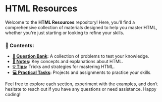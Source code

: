 # HTML Resources

Welcome to the **HTML Resources** repository! Here, you'll find a comprehensive collection of materials designed to help you master HTML, whether you're just starting or looking to refine your skills.

### 📑 Contents:

- **[📘 Question Bank](Question_Bank.md):** A collection of problems to test your knowledge.
- **[📝 Notes](Notes.md):** Key concepts and explanations about HTML.
- **[💡 Tips](Tips.md):** Tricks and strategies for mastering HTML.
- **[💻 Practical Tasks](Practical_Tasks.md):** Projects and assignments to practice your skills.

Feel free to explore each section, experiment with the examples, and don’t hesitate to reach out if you have any questions or need assistance. Happy coding!
